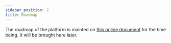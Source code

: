 ```yaml
---
sidebar_position: 2
title: Roadmap
---
```


The roadmap of the platform is mainted on [this online document](https://docs.google.com/spreadsheets/d/1VuGOfDKqwJVOi2yKrstXEKZf9maQ1GZ-oyI0BuOM2Bw/edit#gid=1963592231) for the time being. It will be brought here later.
